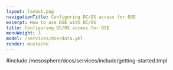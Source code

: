 ```yaml
---
layout: layout.pug
navigationTitle: Configuring DC/OS access for DSE
excerpt: How to use DSE with DC/OS
title: Configuring DC/OS access for DSE
menuWeight: 3
model: /services/dse/data.yml
render: mustache
---
```


#include /mesosphere/dcos/services/include/getting-started.tmpl
